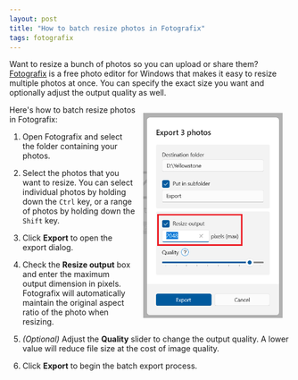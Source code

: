 ```yaml
---
layout: post
title: "How to batch resize photos in Fotografix"
tags: fotografix
---
```


Want to resize a bunch of photos so you can upload or share them? [Fotografix](/fotografix/) is a free photo editor for Windows that makes it easy to resize multiple photos at once. You can specify the exact size you want and optionally adjust the output quality as well.

<img src="/images/fotografix-batch-resize.png" width="250" style="float: right; margin: 1em">

Here's how to batch resize photos in Fotografix:

1. Open Fotografix and select the folder containing your photos.

2. Select the photos that you want to resize. You can select individual photos by holding down the `Ctrl` key, or a range of photos by holding down the `Shift` key.

3. Click **Export** to open the export dialog.

4. Check the **Resize output** box and enter the maximum output dimension in pixels. Fotografix will automatically maintain the original aspect ratio of the photo when resizing.

5. *(Optional)* Adjust the **Quality** slider to change the output quality. A lower value will reduce file size at the cost of image quality.

5. Click **Export** to begin the batch export process.

